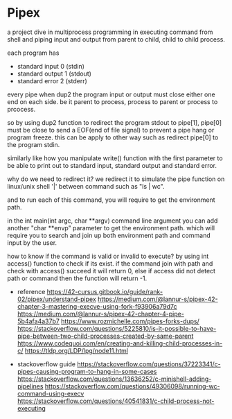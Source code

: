 # Pipex
a project dive in multiprocess programming in executing command from shell and piping input and output from parent to child, child to child process.

each program has 
- standard input	0 (stdin)
- standard output	1 (stdout)
- standard error	2 (stderr)

every pipe when dup2 the program input or output must close either one end on each side. be it parent to process, process to parent or process to prcocess.

so by using dup2 function to redirect the program stdout to pipe[1], pipe[0] must be close to send a EOF(end of file signal) to prevent a pipe hang or program freeze. this can be apply to other way such as redirect pipe[0] to the program stdin.

similarly like how you manipulate write() function with the first parameter to be able to print out to standard input, standard output and standard error.

why do we need to redirect it?
we redirect it to simulate the pipe function on linux/unix shell '|' between command such as "ls | wc".

and to run each of this command, you will require to get the environment path.

in the int main(int argc, char **argv) command line argument you can add another "char **envp" parameter to get the environment path. which will require you to search and join up both environment path and command input by the user.

how to know if the command is valid or invalid to execute?
by using int access() function to check if its exist.
if the command join with path and check with access() succeed it will return 0,
else if access did not detect path or command then the function will return -1.

- reference
https://42-cursus.gitbook.io/guide/rank-02/pipex/understand-pipex
https://medium.com/@lannur-s/pipex-42-chapter-3-mastering-execve-using-fork-f93906a79d7c
https://medium.com/@lannur-s/pipex-42-chapter-4-pipe-5b4afa4a37b7
https://www.rozmichelle.com/pipes-forks-dups/
https://stackoverflow.com/questions/5225810/is-it-possible-to-have-pipe-between-two-child-processes-created-by-same-parent
https://www.codequoi.com/en/creating-and-killing-child-processes-in-c/
https://tldp.org/LDP/lpg/node11.html

- stackoverflow guide
https://stackoverflow.com/questions/37223341/c-pipes-causing-program-to-hang-in-some-cases
https://stackoverflow.com/questions/13636252/c-minishell-adding-pipelines
https://stackoverflow.com/questions/49306098/running-wc-command-using-execv
https://stackoverflow.com/questions/40541831/c-child-process-not-executing